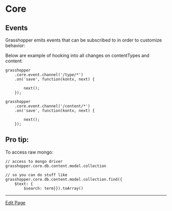 # Core

## Events

Grasshopper emits events that can be subscribed to in order to customize
behavior:

Below are example of hooking into all changes on contentTypes and content:

```
grasshopper
    .core.event.channel('/type/*')
    .on('save', function(kontx, next) {
    
        next();
    });

grasshopper
    .core.event.channel('/content/*')
    .on('save', function(kontx, next) {
    
        next();
    });
```

## Pro tip:

To access raw mongo:

```
// access to mongo driver
grasshopper.core.db.content.model.collection

// so you can do stuff like
grasshopper.core.db.content.model.collection.find({
    $text: {
        $search: term}}).toArray()
```

---

[Edit Page](https://github.com/grasshopper-cms/grasshopper-docs/edit/master/user-guide/docs/core.md)
